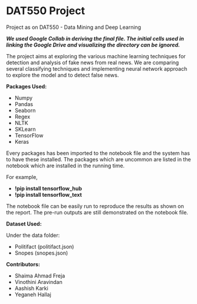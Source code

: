 # DAT550 Project
Project as on DAT550 - Data Mining and Deep Learning

**_We used Google Collab in deriving the final file. The initial cells used in linking the Google Drive and visualizing the directory can be ignored._**

The project aims at exploring the various machine learning techniques for detection and analysis of fake news from real news. We are comparing several classifying techniques and implementing neural network approach to explore the model and to detect false news.

**Packages Used:**
- Numpy
- Pandas
- Seaborn
- Regex
- NLTK
- SKLearn 
- TensorFlow
- Keras

Every packages has been imported to the notebook file and the system has to have these installed. The packages which are uncommon are listed in the notebook which are installed in the running time.

For example, 

- **!pip install tensorflow_hub**
- **!pip install tensorflow_text**

The notebook file can be easily run to reproduce the results as shown on the report. The pre-run outputs are still demonstrated on the notebook file.

**Dataset Used:**

Under the data folder:
- Politifact (politifact.json)
- Snopes (snopes.json)

**Contributors:**

- Shaima Ahmad Freja
- Vinothini Aravindan
- Aashish Karki
- Yeganeh Hallaj
